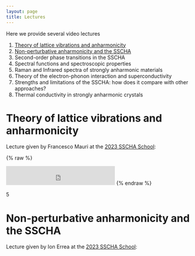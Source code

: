 ```yaml
---
layout: page
title: Lectures
---
```


Here we provide several video lectures 

1. [Theory of lattice vibrations and anharmonicity](Theory-of-lattice-vibrations-and-anharmonicity)
2. [Non-perturbative anharmonicity and the SSCHA](Non-perturbative-anharmonicity-and-the-SSCHA)
3. Second-order phase transitions in the SSCHA
4. Spectral functions and spectroscopic properties
5. Raman and Infrared spectra of strongly anharmonic materials
6. Theory of the electron-phonon interaction and superconductivity
7. Strengths and limitations of the SSCHA: how does it compare with other approaches?
8. Thermal conductivity in strongly anharmonic crystals

<a name="Theory-of-lattice-vibrations-and-anharmonicity"></a>
# Theory of lattice vibrations and anharmonicity

Lecture given by Francesco Mauri at the [2023 SSCHA School](http://sscha.eu/Schools/2023/home/):

{% raw %}
<iframe frameborder="no" border="0" marginwidth="0" marginheight="0" width="298" height="52" src="https://www.youtube.com/watch?v=Ja1KG6FBPNA" frameborder="0">        </iframe>
{% endraw %}

5

<a name="Non-perturbative-anharmonicity-and-the-SSCHA"></a>
# Non-perturbative anharmonicity and the SSCHA

Lecture given by Ion Errea at the [2023 SSCHA School](http://sscha.eu/Schools/2023/home/):
